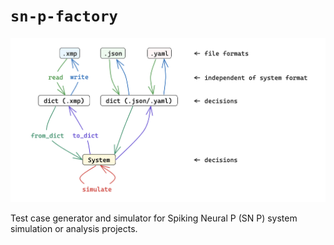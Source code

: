 # `sn-p-factory`

<img src="assets/sn-p-factory-overview.png" />

Test case generator and simulator for Spiking Neural P (SN P) system simulation or analysis projects.
